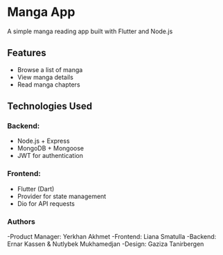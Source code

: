 # Manga App  

A simple manga reading app built with Flutter and Node.js

## Features  
- Browse a list of manga  
- View manga details  
- Read manga chapters  

## Technologies Used  
### Backend:  
- Node.js + Express  
- MongoDB + Mongoose  
- JWT for authentication  

### Frontend:  
- Flutter (Dart)  
- Provider for state management  
- Dio for API requests  

### Authors
-Product Manager: Yerkhan Akhmet
-Frontend: Liana Smatulla
-Backend: Ernar Kassen & Nutlybek Mukhamedjan
-Design: Gaziza Tanirbergen
